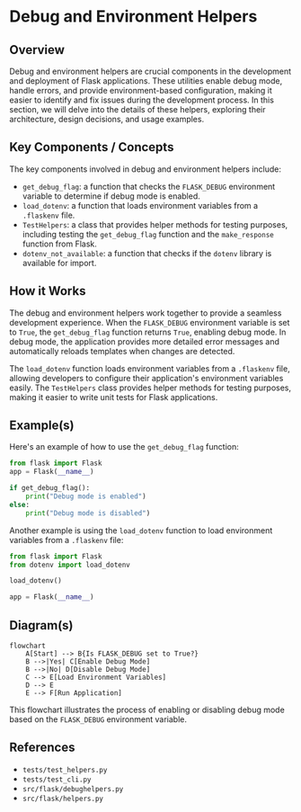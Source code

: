 # Debug and Environment Helpers
## Overview
Debug and environment helpers are crucial components in the development and deployment of Flask applications. These utilities enable debug mode, handle errors, and provide environment-based configuration, making it easier to identify and fix issues during the development process. In this section, we will delve into the details of these helpers, exploring their architecture, design decisions, and usage examples.

## Key Components / Concepts
The key components involved in debug and environment helpers include:
* `get_debug_flag`: a function that checks the `FLASK_DEBUG` environment variable to determine if debug mode is enabled.
* `load_dotenv`: a function that loads environment variables from a `.flaskenv` file.
* `TestHelpers`: a class that provides helper methods for testing purposes, including testing the `get_debug_flag` function and the `make_response` function from Flask.
* `dotenv_not_available`: a function that checks if the `dotenv` library is available for import.

## How it Works
The debug and environment helpers work together to provide a seamless development experience. When the `FLASK_DEBUG` environment variable is set to `True`, the `get_debug_flag` function returns `True`, enabling debug mode. In debug mode, the application provides more detailed error messages and automatically reloads templates when changes are detected.

The `load_dotenv` function loads environment variables from a `.flaskenv` file, allowing developers to configure their application's environment variables easily. The `TestHelpers` class provides helper methods for testing purposes, making it easier to write unit tests for Flask applications.

## Example(s)
Here's an example of how to use the `get_debug_flag` function:
```python
from flask import Flask
app = Flask(__name__)

if get_debug_flag():
    print("Debug mode is enabled")
else:
    print("Debug mode is disabled")
```
Another example is using the `load_dotenv` function to load environment variables from a `.flaskenv` file:
```python
from flask import Flask
from dotenv import load_dotenv

load_dotenv()

app = Flask(__name__)
```
## Diagram(s)
```mermaid
flowchart
    A[Start] --> B{Is FLASK_DEBUG set to True?}
    B -->|Yes| C[Enable Debug Mode]
    B -->|No| D[Disable Debug Mode]
    C --> E[Load Environment Variables]
    D --> E
    E --> F[Run Application]
```
This flowchart illustrates the process of enabling or disabling debug mode based on the `FLASK_DEBUG` environment variable.

## References
* `tests/test_helpers.py`
* `tests/test_cli.py`
* `src/flask/debughelpers.py`
* `src/flask/helpers.py`